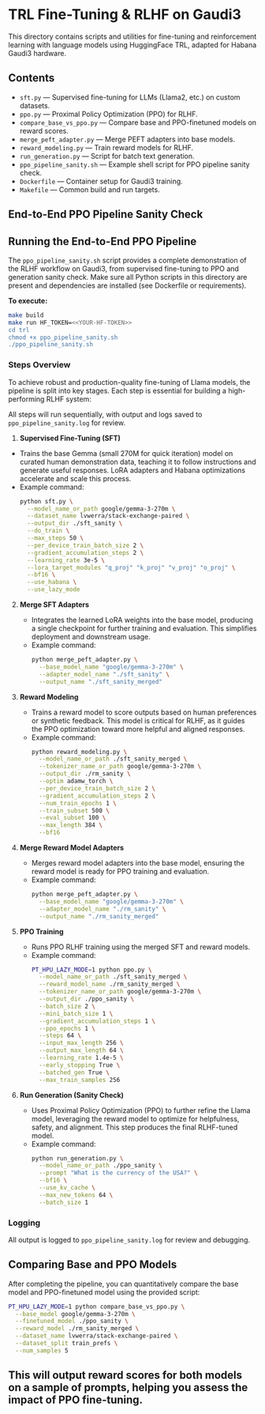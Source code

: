 # TRL Fine-Tuning & RLHF on Gaudi3

This directory contains scripts and utilities for fine-tuning and reinforcement learning with language models using HuggingFace TRL, adapted for Habana Gaudi3 hardware.

## Contents

- `sft.py` — Supervised fine-tuning for LLMs (Llama2, etc.) on custom datasets.
- `ppo.py` — Proximal Policy Optimization (PPO) for RLHF.
- `compare_base_vs_ppo.py` — Compare base and PPO-finetuned models on reward scores.
- `merge_peft_adapter.py` — Merge PEFT adapters into base models.
- `reward_modeling.py` — Train reward models for RLHF.
- `run_generation.py` — Script for batch text generation.
- `ppo_pipeline_sanity.sh` — Example shell script for PPO pipeline sanity check.
- `Dockerfile` — Container setup for Gaudi3 training.
- `Makefile` — Common build and run targets.

## End-to-End PPO Pipeline Sanity Check

## Running the End-to-End PPO Pipeline

The `ppo_pipeline_sanity.sh` script provides a complete demonstration of the RLHF workflow on Gaudi3, from supervised fine-tuning to PPO and generation sanity check. Make sure all Python scripts in this directory are present and dependencies are installed (see Dockerfile or requirements).

**To execute:**

```bash
make build
make run HF_TOKEN=<<YOUR-HF-TOKEN>>
cd trl
chmod +x ppo_pipeline_sanity.sh
./ppo_pipeline_sanity.sh
```

### Steps Overview

To achieve robust and production-quality fine-tuning of Llama models, the pipeline is split into key stages. Each step is essential for building a high-performing RLHF system:

All steps will run sequentially, with output and logs saved to `ppo_pipeline_sanity.log` for review.

1. **Supervised Fine-Tuning (SFT)**
  - Trains the base Gemma (small 270M for quick iteration) model on curated human demonstration data, teaching it to follow instructions and generate useful responses. LoRA adapters and Habana optimizations accelerate and scale this process.
   - Example command:
     ```bash
     python sft.py \
       --model_name_or_path google/gemma-3-270m \
       --dataset_name lvwerra/stack-exchange-paired \
       --output_dir ./sft_sanity \
       --do_train \
       --max_steps 50 \
       --per_device_train_batch_size 2 \
       --gradient_accumulation_steps 2 \
       --learning_rate 3e-5 \
       --lora_target_modules "q_proj" "k_proj" "v_proj" "o_proj" \
       --bf16 \
       --use_habana \
       --use_lazy_mode
     ```

2. **Merge SFT Adapters**
   - Integrates the learned LoRA weights into the base model, producing a single checkpoint for further   training and evaluation. This simplifies deployment and downstream usage.
   - Example command:
     ```bash
     python merge_peft_adapter.py \
       --base_model_name "google/gemma-3-270m" \
       --adapter_model_name "./sft_sanity" \
       --output_name "./sft_sanity_merged"
     ```

3. **Reward Modeling**
   - Trains a reward model to score outputs based on human preferences or synthetic feedback. This model is critical for RLHF, as it guides the PPO optimization toward more helpful and aligned responses.
   - Example command:
     ```bash
     python reward_modeling.py \
       --model_name_or_path ./sft_sanity_merged \
       --tokenizer_name_or_path google/gemma-3-270m \
       --output_dir ./rm_sanity \
       --optim adamw_torch \
       --per_device_train_batch_size 2 \
       --gradient_accumulation_steps 2 \
       --num_train_epochs 1 \
       --train_subset 500 \
       --eval_subset 100 \
       --max_length 384 \
       --bf16
     ```

4. **Merge Reward Model Adapters**
   - Merges reward model adapters into the base model, ensuring the reward model is ready for PPO training and evaluation.
   - Example command:
     ```bash
     python merge_peft_adapter.py \
       --base_model_name "google/gemma-3-270m" \
       --adapter_model_name "./rm_sanity" \
       --output_name "./rm_sanity_merged"
     ```

5. **PPO Training**
   - Runs PPO RLHF training using the merged SFT and reward models.
   - Example command:
     ```bash
     PT_HPU_LAZY_MODE=1 python ppo.py \
       --model_name_or_path ./sft_sanity_merged \
       --reward_model_name ./rm_sanity_merged \
       --tokenizer_name_or_path google/gemma-3-270m \
       --output_dir ./ppo_sanity \
       --batch_size 2 \
       --mini_batch_size 1 \
       --gradient_accumulation_steps 1 \
       --ppo_epochs 1 \
       --steps 64 \
       --input_max_length 256 \
       --output_max_length 64 \
       --learning_rate 1.4e-5 \
       --early_stopping True \
       --batched_gen True \
       --max_train_samples 256
     ```

6. **Run Generation (Sanity Check)**
   - Uses Proximal Policy Optimization (PPO) to further refine the Llama model, leveraging the reward model to optimize for helpfulness, safety, and alignment. This step produces the final RLHF-tuned model.
   - Example command:
     ```bash
     python run_generation.py \
       --model_name_or_path ./ppo_sanity \
       --prompt "What is the currency of the USA?" \
       --bf16 \
       --use_kv_cache \
       --max_new_tokens 64 \
       --batch_size 1
     ```

### Logging

All output is logged to `ppo_pipeline_sanity.log` for review and debugging.



## Comparing Base and PPO Models

After completing the pipeline, you can quantitatively compare the base model and PPO-finetuned model using the provided script:

```bash
PT_HPU_LAZY_MODE=1 python compare_base_vs_ppo.py \
  --base_model google/gemma-3-270m \
  --finetuned_model ./ppo_sanity \
  --reward_model ./rm_sanity_merged \
  --dataset_name lvwerra/stack-exchange-paired \
  --dataset_split train_prefs \
  --num_samples 5
```

This will output reward scores for both models on a sample of prompts, helping you assess the impact of PPO fine-tuning.
---
